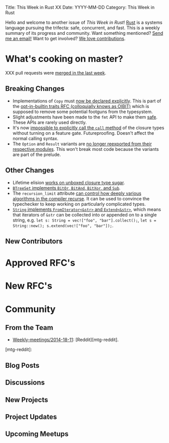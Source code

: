 Title: This Week in Rust XX
Date: YYYY-MM-DD
Category: This Week in Rust

Hello and welcome to another issue of *This Week in Rust*!
[Rust](http://rust-lang.org) is a systems language pursuing the trifecta:
safe, concurrent, and fast. This is a weekly summary of its progress and
community. Want something mentioned? [Send me an
email!](mailto:corey@octayn.net?subject=This%20Week%20in%20Rust%20Suggestion)
Want to get involved? [We love
contributions](https://github.com/mozilla/rust/wiki/Note-guide-for-new-contributors).

# What's cooking on master?

XXX pull requests were [merged in the last week][1].

[1]: https://github.com/rust-lang/rust/pulls?q=is%3Apr+is%3Amerged+updated%3A2014-12-01..2014-12-08

## Breaking Changes

* Implementations of `Copy` must [now be declared
  explicitly][optin]. This is part of the [opt-in-builtin traits RFC
  (colloquially knows as OIBIT)][optin-rfc] which is supposed to
  remove some potential footguns from the typesystem.
* Slight adjustments have been made to the `fmt` API to make them
  [safe][fmt]. These APIs are rarely used directly.
* It's now [impossible to explicitly call the `call` method][call] of
  the closure types without turning on a feature
  gate. Futureproofing. Doesn't affect the normal calling syntax.
* The `Option` and `Result` variants are [no longer reexported from
  their respective modules][reexp]. This won't break most code
  because the variants are part of the prelude.

[optin]: https://github.com/rust-lang/rust/pull/19566
[optin-rfc]: https://github.com/rust-lang/rfcs/blob/master/text/0019-opt-in-builtin-traits.md
[fmt]: https://github.com/rust-lang/rust/pull/19506
[call]: https://github.com/rust-lang/rust/pull/19587
[reexp]: https://github.com/rust-lang/rust/pull/19653

## Other Changes

* Lifetime elision [works on unboxed closure type sugar][sugar].
* [`BTreeSet` implements `BitOr`, `BitAnd`, `BitXor`, and `Sub`][btreeset].
* The `recursion_limit` attribute [can control how deeply various
  algorithms in the compiler recurse][recur]. It can be used to
  convince the typechecker to keep working on particularly complicated
  types.
* [`String` implements `FromIterator<&str>` and
  `Extend<&str>`][extend], which means that iterators of `&str` can be
  collected into or appended on to a single string, e.g. `let s:
  String = vec!["foo", "bar"].collect();`, `let s = String::new();
  s.extend(vec!["foo", "bar"]);`.

[sugar]: https://github.com/rust-lang/rust/pull/19589
[recur]: https://github.com/rust-lang/rust/pull/19466
[btreeset]: https://github.com/rust-lang/rust/pull/19514
[extend]: https://github.com/rust-lang/rust/pull/19626

## New Contributors



# Approved RFC's



# New RFC's



# Community

## From the Team

* [Weekly-meetings/2014-18-11][mtg]:  [Reddit][mtg-reddit].

[mtg]: https://github.com/rust-lang/meeting-minutes/blob/master/weekly-meetings/2014-18-11.md
[mtg-reddit]:



## Blog Posts



## Discussions



## New Projects



## Project Updates



## Upcoming Meetups


